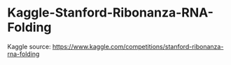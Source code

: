 # Kaggle-Stanford-Ribonanza-RNA-Folding
Kaggle source: https://www.kaggle.com/competitions/stanford-ribonanza-rna-folding
